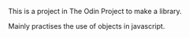 This is a project in The Odin Project to make a library.

Mainly practises the use of objects in javascript.